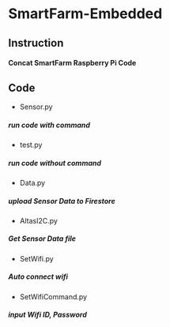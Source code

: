 # SmartFarm-Embedded

## Instruction
#### Concat SmartFarm Raspberry Pi Code


## Code
* Sensor.py
##### run code with command

* test.py
##### run code without command

* Data.py
##### upload Sensor Data to Firestore

* AltasI2C.py
##### Get Sensor Data file 

* SetWifi.py
##### Auto connect wifi

* SetWifiCommand.py
##### input Wifi ID, Password
